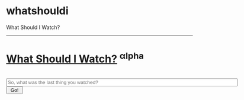 whatshouldi
===========

What Should I Watch?
<hr>
<h1><a href="index.html">What Should I Watch?</a> <sup>&#945;lpha<!--&#946;eta--></sup></h1>
<br>
<form action="results.php" method="get">
	<input type="search" id="box" name="name" placeholder="So, what was the last thing you watched?" size=75 height=275 autocomplete="off">
	<input type="submit" class="button" value=" Go! ">
</form>

